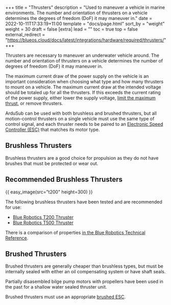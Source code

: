 +++
title = "Thrusters"
description = "Used to maneuver a vehicle in marine environments. The number and orientation of thrusters on a vehicle determines the degrees of freedom (DoF) it may maneuver in."
date = 2022-10-11T17:33:19+11:00
template = "docs/page.html"
sort_by = "weight"
weight = 30
draft = false
[extra]
lead = ""
toc = true
top = false
external_redirect = "https://blueos.cloud/docs/latest/integrations/hardware/required/thrusters/"
+++

Thrusters are necessary to maneuver an underwater vehicle around. The number and orientation of thrusters on a vehicle determines the number of degrees of freedom (DoF) it may maneuver in.

The maximum current draw of the power supply on the vehicle is an important consideration when choosing what type and how many thrusters to mount on a vehicle. The maximum current draw at the intended voltage should be totaled up for all the thrusters. If this exceeds the current rating of the power supply, either lower the supply voltage, [limit the maximum thrust](https://discuss.bluerobotics.com/t/raspberry-and-pixhawk-shutdown-problem/10814/2), or remove thrusters.

ArduSub can be used with both brushless and brushed thrusters, but all motion-control thrusters on a single vehicle must use the same type of control signal, and each thruster needs to be paired to an [Electronic Speed Controller (ESC)](../esc/) that matches its motor type.

## Brushless Thrusters

Brushless thrusters are a good choice for propulsion as they do not have brushes that must be protected or wear out. 

## Recommended Brushless Thrusters

{{ easy_image(src="t200" height=300) }}

The following brushless thrusters have been tested and are recommended for use:

* [Blue Robotics T200 Thruster](https://bluerobotics.com/store/thrusters/t100-t200-thrusters/t200-thruster-r2-rp/)
* [Blue Robotics T500 Thruster](https://bluerobotics.com/store/thrusters/t100-t200-thrusters/t500-thruster/)

There is a comparison of properties [in the Blue Robotics Technical Reference](https://bluerobotics.com/learn/technical-reference/#thrusters).

## Brushed Thrusters

Brushed thrusters are generally cheaper than brushless types, but must be internally sealed with either an oil compensating system or have shaft seals.

Partially disasembled bilge pump motors with propellers have been used in the past for a shallow water sealed thruster unit.

Brushed thrusters must use an appropriate [brushed ESC](../esc/#brushed-escs).
